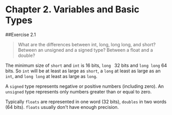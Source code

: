 # Chapter 2. Variables and Basic Types

##Exercise 2.1

> What are the differences between int, long, long long, and short? Between an unsigned and a signed type? Between a float and a double?

The minimum size of `short` and `int` is 16 bits, `long ` 32 bits and `long long` 64 bits. So `int` will be at least as large as `short`, a `long` at least as large as an `int`, and `long long` at least as large as `long`.

A `signed` type represents negative or positive numbers (including zero). An `unsigned` type represents only numbers greater than or equal to zero.

Typically `floats` are represented in one word (32 bits), `doubles` in two words (64 bits). `floats` usually don't have enough precision.
